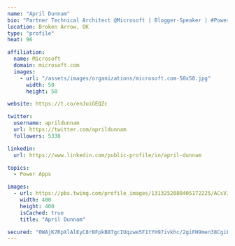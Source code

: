 ```yaml
---
name: "April Dunnam"
bio: "Partner Technical Architect @Microsoft | Blogger-Speaker | #PowerApps, #PowerAutomate, #Office365, #SharePoint | #WIT | #Karaoke Queen"
location: Broken Arrow, OK
type: "profile"
heat: 96

affiliation:
  name: Microsoft
  domain: microsoft.com
  images:
    - url: "/assets/images/organizations/microsoft.com-50x50.jpg"
      width: 50
      height: 50

website: https://t.co/enJuiGEQZc

twitter:
  username: aprildunnam
  url: https://twitter.com/aprildunnam
  followers: 5338

linkedin:
  url: https://www.linkedin.com/public-profile/in/april-dunnam

topics:
  - Power Apps

images:
  - url: https://pbs.twimg.com/profile_images/1313252080405172225/ACsVJFqU_400x400.jpg
    width: 400
    height: 400
    isCached: true
    title: "April Dunnam"

secured: "0WAjK7RpXlAlEyC8rBFpkB8TgcIUqzwe5F1tYH97ivkhc/2giFH9men38CgiFiZLiLLrMqBn67YlwZ9qCGbTuey+cgsW7Wa6VnlGLzWApuBECDtZjVP42pUr15laOICddR7Oy3qAdnrdkGK56mX25lSH9VfMj2TPF0cLV2FW95xAVI+IdiM+XW88I8Elkp/K1qw9Y2FKaSs21B+jGTK+tWWpa9ugzXk3JKJT4nHPFB6V3Blpe6ikZWCJrhr3lgMgSE1cWWHih8brVbHg1+yiUpZpkWetezD9OTiNp1GQsl69ATSiEQtW/lO8sdKedoAr4YVs8HP254K3Dwd8n0gecDaqZMlBzD0Tx03uJFyEjcSK/RRi7hrZVf6gQbJSX5SVQzGOVq/FqBsj2wfRDVaNE+/Gx1b7NYjw+9VEzZu8ucM=;YCnBMYWH+FmSWQZGytKTfQ=="
---
```


